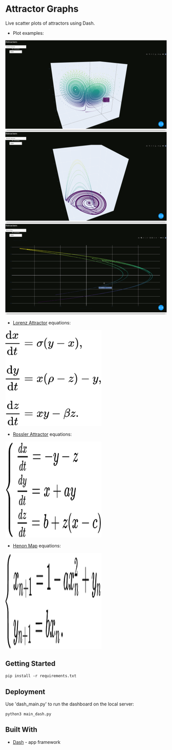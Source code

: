 # Attractor Graphs
Live scatter plots of attractors using Dash.

* Plot examples:
<img align="below" src="lorenz.png">
<img align="below" src="rossler.png">
<img align="below" src="henon.png">

* [Lorenz Attractor](https://en.wikipedia.org/wiki/Lorenz_system/) equations:
<img align="below" width="300" height="300" src="lorenz_eqs.png">

* [Rossler Attractor](https://en.wikipedia.org/wiki/R%C3%B6ssler_attractor) equations:
<img align="below" width="300" height="300" src="rossler_eqs.png">

* [Henon Map](https://en.wikipedia.org/wiki/H%C3%A9non_map) equations:
<img align="below" width="300" height="300" src="henon_eqs.png">

## Getting Started
```
pip install -r requirements.txt
```

## Deployment
Use 'dash_main.py' to run the dashboard on the local server:
```
python3 main_dash.py
```

## Built With

* [Dash](https://plotly.com/dash/) - app framework




